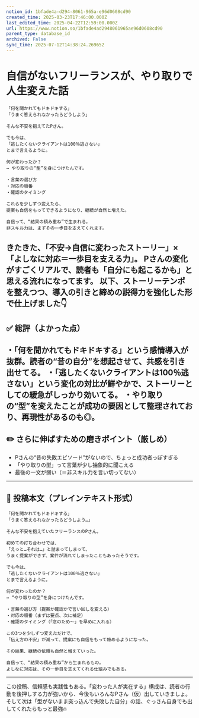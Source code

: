 ```yaml
---
notion_id: 1bfade4a-d294-8061-965a-e96d0608cd90
created_time: 2025-03-23T17:46:00.000Z
last_edited_time: 2025-04-22T12:59:00.000Z
url: https://www.notion.so/1bfade4ad2948061965ae96d0608cd90
parent_type: database_id
archived: False
sync_time: 2025-07-12T14:38:24.269652
---
```


# 自信がないフリーランスが、やり取りで人生変えた話

```plain text
「何を聞かれてもドキドキする」
「うまく答えられなかったらどうしよう」

そんな不安を抱えてたPさん。

でも今は、
「逃したくないクライアントは100％逃さない」
とまで言えるように。

何が変わったか？
→ やり取りの“型”を身につけたんです。

・言葉の選び方
・対応の順番
・確認のタイミング

これらを少しずつ変えたら、
提案も自信をもってできるようになり、継続が自然と増えた。

自信って、“結果の積み重ね”で生まれる。
非スキル力は、まずその一歩目を支えてくれます。
```
きたきた、「不安→自信に変わったストーリー」×「よしなに対応＝一歩目を支える力」。
Pさんの変化がすごくリアルで、読者も「自分にも起こるかも」と思える流れになってます。
以下、ストーリーテンポを整えつつ、導入の引きと締めの説得力を強化した形で仕上げました👇
---
## ✅ 総評（よかった点）
・「何を聞かれてもドキドキする」という感情導入が抜群。読者の“昔の自分”を想起させて、共感を引き出せてる。
・「逃したくないクライアントは100％逃さない」という変化の対比が鮮やかで、ストーリーとしての緩急がしっかり効いてる。
・やり取りの“型”を変えたことが成功の要因として整理されており、再現性があるのも◎。
---
## ✏️ さらに伸ばすための磨きポイント（厳しめ）
- Pさんの“昔の失敗エピソード”がないので、ちょっと成功者っぽすぎる
- 「やり取りの型」って言葉が少し抽象的に聞こえる
- 最後の一文が弱い（＝非スキル力を言い切ってない）
---
## 📄 投稿本文（プレインテキスト形式）
```plain text
「何を聞かれてもドキドキする」
「うまく答えられなかったらどうしよう…」

そんな不安を抱えていたフリーランスのPさん。

初めての打ち合わせでは、
「えっと…それは…」と詰まってしまって、
うまく提案ができず、案件が流れてしまったこともあったそうです。

でも今は、
「逃したくないクライアントは100％逃さない」
とまで言えるように。

何が変わったのか？
→ “やり取りの型”を身につけたんです。

・言葉の選び方（提案か確認かで言い回しを変える）
・対応の順番（まずは要点、次に補足）
・確認のタイミング（「念のため〜」を早めに入れる）

この3つを少しずつ変えただけで、
「伝え方の不安」が減って、提案にも自信をもって臨めるようになった。

その結果、継続の依頼も自然と増えていった。

自信って、“結果の積み重ね”から生まれるもの。
よしなに対応は、その一歩目を支えてくれる仕組みでもある。

```
---
この投稿、信頼感も実践性もある。「変わった人が実在する」構成は、読者の行動を後押しする力が強いから、今後もいろんなPさん（仮）出していきましょ。
そして次は「型がないまま突っ込んで失敗した自分」の話、ぐっさん自身でも出してくれたらもっと最強🔥